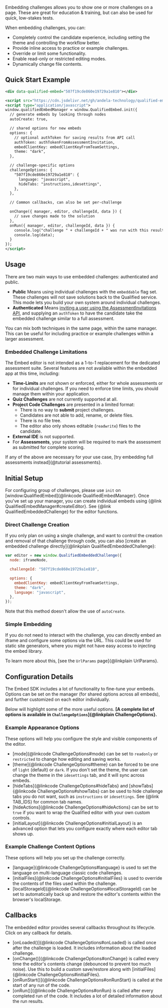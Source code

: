 Embedding challenges allows you to show one or more challenges on a page. These are great for education & training,
but can also be used for quick, low-stakes tests.

When embedding challenges, you can:

- Completely control the candidate experience, including setting the theme and controlling the workflow better.
- Provide inline access to practice or example challenges.
- Override or limit some functionality.
- Enable read-only or restricted editing modes.
- Dynamically change file contents.

## Quick Start Example

```xml
<div data-qualified-embed="507f19cde860e19729a1e810"></div>

<script src="https://cdn.jsdelivr.net/gh/andela-technology/qualified-embed@v1.0.0-legacy/dist/embed.min.js"></script>
<script type="application/javascript">
window.qualifiedEmbedManager = window.QualifiedEmbed.init({
  // generate embeds by looking through nodes
  autoCreate: true,

  // shared options for new embeds
  options: {
    // optional authToken for saving results from API call
    authToken: authTokenFromAssessmentInvitation,
    embedClientKey: embedClientKeyFromTeamSettings,
    theme: "dark",
  },

  // challenge-specific options
  challengeOptions: {
    "507f19cde860e19729a1e810": {
      language: "javascript",
      hideTabs: "instructions,idesettings",
    },
  },

  // Common callbacks, can also be set per-challenge

  onChange({ manager, editor, challengeId, data }) {
  	// save changes made to the solution
  },
  onRun({ manager, editor, challengeId, data }) {
    console.log("challenge " + challengeId + " was run with this result:");
    console.log(data);
  }
});
</script>
```

## Usage

There are two main ways to use embedded challenges: authenticated and public.

- **Public** Means using individual challenges with the `embeddable` flag set. These challenges will not save solutions back to the Qualified service. This mode lets you build your own system around individual challenges.
- **Authenticated** Means [inviting a user using the AssessmentInvitations API](https://docs.qualified.io/integrations/custom-integrations/api/#assessment-invitations), and supplying an `authToken` to have the candidate take the embedded challenge similar to a full assessment.

You can mix both techniques in the same page, within the same manager. This can be useful for including practice or example challenges within a larger assessment.

### Embedded Challenge Limitations

The Embed editor is not intended as a 1-to-1 replacement for the dedicated assessment suite. Several features are not available within the embedded app at this time, including:

- **Time-Limits** are not shown or enforced, either for whole assessments or for individual challenges. If you need to enforce time limits, you should manage them within your application.
- **Quiz Challenges** are not currently supported at all.
- **Project Code Challenges** are presented in a limited format:
  - There is no way to **submit** project challenges.
  - Candidates are not able to add, rename, or delete files.
  - There is no file tree.
  - The editor also only shows editable (`readwrite`) files to the candidate.
- **External IDE** is not supported.
- For **Assessments**, your system will be required to mark the assessment as submitted for complete scoring.

If any of the above are necessary for your use case, [try embedding full assessments instead]{@tutorial assessments}.

## Initial Setup

For configuring group of challenges, please use `init` on [window.QualifiedEmbed]{@linkcode QualifiedEmbedManager}. Once you've set up your manager, you can create individual embeds using {@link QualifiedEmbedManager#createEditor}. See {@link QualifiedEmbeddedChallenge} for the editor functions.

### Direct Challenge Creation

If you only plan on using a single challenge, and want to control the creation and removal of that challenge through code, you can also [create an embedded challenge directly]{@linkplain QualifiedEmbeddedChallenge}:

```javascript
var editor = new window.QualifiedEmbeddedChallenge({
  node: iframeNode,

  challengeId: "507f19cde860e19729a1e810",

  options: {
    embedClientKey: embedClientKeyFromTeamSettings,
    theme: "dark",
    language: "javascript",
  },
});
```

Note that this method doesn't allow the use of `autoCreate`.

### Simple Embedding

If you do not need to interact with the challenge, you can directly embed an iframe and configure some options via the URL. This could be used for static site generators, where you might not have easy access to injecting the embed library.

To learn more about this, [see the `UrlParams` page]{@linkplain UrlParams}.

## Configuration Details

The Embed SDK includes a lot of functionality to fine-tune your embeds. Options can be set on the manager (for shared options across all embeds), and further customized on each editor individually.

Below will highlight some of the more useful options. **[A complete list of options is available in `ChallengeOptions`]{@linkplain ChallengeOptions}.**

### Example Appearance Options

These options will help you configure the style and visible components of the editor.

- [mode]{@linkcode ChallengeOptions#mode} can be set to `readonly` or `restricted` to change how editing and saving works.
- [theme]{@linkcode ChallengeOptions#theme} can be forced to be one of `light` (default) or `dark`. If you don't set the theme, the user can change the theme in the `idesettings` tab, and it will sync across embeds.
- [hideTabs]{@linkcode ChallengeOptions#hideTabs} and [showTabs]{@linkcode ChallengeOptions#showTabs} can be used to hide challenge tabs you do not want, such as `instructions` or `idesettings`. See {@link TAB_IDS} for common tab names.
- [hideActions]{@linkcode ChallengeOptions#hideActions} can be set to `true` if you want to wrap the Qualified editor with your own custom controls.
- [initialLayout]{@linkcode ChallengeOptions#initialLayout} is an advanced option that lets you configure exactly where each editor tab shows up.

### Example Challenge Content Options

These options will help you set up the challenge correctly.

- [language]{@linkcode ChallengeOptions#language} is used to set the language on multi-language classic code challenges.
- [initialFiles]{@linkcode ChallengeOptions#initialFiles} is used to override the contents of the files used within the challenge.
- [localStorageId]{@linkcode ChallengeOptions#localStorageId} can be set to automatically back up and restore the editor's contents within the browser's localStorage.

## Callbacks

The embedded editor provides several callbacks throughout its lifecycle. Click on any callback for details.

- [onLoaded()]{@linkcode ChallengeOptions#onLoaded} is called once after the challenge is loaded. It includes information about the loaded challenge.
- [onChange()]{@linkcode ChallengeOptions#onChange} is called every time the editor's contents change (debounced to prevent too much noise). Use this to build a custom save/restore along with [initialFiles]{@linkcode ChallengeOptions#initialFiles}.
- [onRunStart()]{@linkcode ChallengeOptions#onRunStart} is called at the start of any run of the code.
- [onRun()]{@linkcode ChallengeOptions#onRun} is called after every completed run of the code. It includes a lot of detailed information about the run results.
